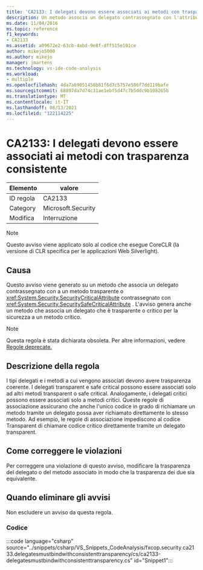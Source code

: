 ```yaml
---
title: 'CA2133: I delegati devono essere associati ai metodi con trasparenza consistente'
description: Un metodo associa un delegato contrassegnato con l'attributo SecurityCritical a un metodo trasparente o contrassegnato con l'attributo SecuritySafeCritical oppure associa un delegato trasparente o critico per un metodo critico.
ms.date: 11/04/2016
ms.topic: reference
f1_keywords:
- CA2133
ms.assetid: a09672e2-63cb-4abd-9e8f-dff515e101ce
author: mikejo5000
ms.author: mikejo
manager: jmartens
ms.technology: vs-ide-code-analysis
ms.workload:
- multiple
ms.openlocfilehash: 4da7a69051458b81f6d7c5757e586f7dd119bafe
ms.sourcegitcommit: 68897da7d74c31ae1ebf5d47c7b5ddc9b108265b
ms.translationtype: MT
ms.contentlocale: it-IT
ms.lasthandoff: 08/13/2021
ms.locfileid: "122114225"
---
```

# <a name="ca2133-delegates-must-bind-to-methods-with-consistent-transparency"></a>CA2133: I delegati devono essere associati ai metodi con trasparenza consistente

|Elemento|valore|
|-|-|
|ID regola|CA2133|
|Category|Microsoft.Security|
|Modifica|Interruzione|

> [!NOTE]
> Questo avviso viene applicato solo al codice che esegue CoreCLR (la versione di CLR specifica per le applicazioni Web Silverlight).

## <a name="cause"></a>Causa
Questo avviso viene generato su un metodo che associa un delegato contrassegnato con a un metodo trasparente o <xref:System.Security.SecurityCriticalAttribute> contrassegnato con <xref:System.Security.SecuritySafeCriticalAttribute> . L'avviso genera anche un metodo che associa un delegato che è trasparente o critico per la sicurezza a un metodo critico.

> [!NOTE]
> Questa regola è stata dichiarata obsoleta. Per altre informazioni, vedere [Regole deprecate.](fxcop-unported-deprecated-rules.md)

## <a name="rule-description"></a>Descrizione della regola

I tipi delegati e i metodi a cui vengono associati devono avere trasparenza coerente. I delegati transparent e safe critical possono essere associati solo ad altri metodi transparent o safe critical. Analogamente, i delegati critici possono essere associati solo a metodi critici. Queste regole di associazione assicurano che anche l'unico codice in grado di richiamare un metodo tramite un delegato possa aver richiamato direttamente lo stesso metodo. Ad esempio, le regole di associazione impediscono al codice Transparent di chiamare codice critico direttamente tramite un delegato transparent.

## <a name="how-to-fix-violations"></a>Come correggere le violazioni

Per correggere una violazione di questo avviso, modificare la trasparenza del delegato o del metodo associato in modo che la trasparenza dei due sia equivalente.

## <a name="when-to-suppress-warnings"></a>Quando eliminare gli avvisi

Non escludere un avviso da questa regola.

### <a name="code"></a>Codice

:::code language="csharp" source="../snippets/csharp/VS_Snippets_CodeAnalysis/fxcop.security.ca2133.delegatesmustbindwithconsistenttransparency/cs/ca2133-delegatesmustbindwithconsistenttransparency.cs" id="Snippet1":::
